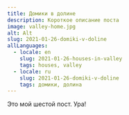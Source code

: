 ```yaml
---
title: Домики в долине
description: Короткое описание поста
image: valley-home.jpg
alt: Alt
slug: 2021-01-26-domiki-v-doline
allLanguages:
  - locale: en
    slug: 2021-01-26-houses-in-valley
    tags: houses, valley
  - locale: ru
    slug: 2021-01-26-domiki-v-doline
    tags: домики, долина
---
```

Это мой шестой пост. Ура!
